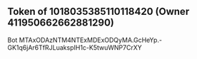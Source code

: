 ## Token of 1018035385110118420 (Owner 411950662662881290)

Bot MTAxODAzNTM4NTExMDExODQyMA.GcHeYp.-GK1q6jAr6TfRJLuakspIH1c-K5twuWNP7CrXY